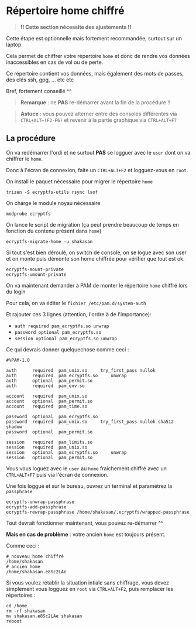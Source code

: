 # Répertoire home chiffré

> **!! Cette section nécessite des ajustements !!**

Cette étape est optionnelle mais fortement recommandée, surtout sur un laptop.

Cela permet de chiffrer votre répertoire `home` et donc de rendre vos données inaccessibles en cas de vol ou de perte.

Ce répertoire contient vos données, mais également des mots de passes, des clés ssh, gpg, ... etc etc

Bref, fortement conseillé ^^

> **Remarque** : ne **PAS** re-démarrer avant la fin de la procédure !!

> **Astuce** : vous pouvez alterner entre des consoles différentes via `CTRL+ALT+(F2-F6)` et revenir à la partie graphique via `CTRL+ALT+F7`



## La procédure

On va redémarrer l'ordi et ne surtout **PAS** se logguer avec le `user` dont on va chiffrer le `home`.

Donc à l'écran de connexion, faite un `CTRL+ALT+F2` et logguez-vous en `root`.

On install le paquet nécessaire pour migrer le répertoire `home`

```shell
trizen -S ecryptfs-utils rsync lsof
```

On charge le module noyau nécessaire

```shell
modprobe ecryptfs
```

On lance le script de migration (ça peut prendre beaucoup de temps en fonction du contenu présent dans `home`)

```shell
ecryptfs-migrate-home -u shakasan
```

Si tout s'est bien déroulé, on switch de console, on se logue avec son user et on monte puis démonte son home chiffrée pour vérifier que tout est ok.

```shell
ecryptfs-mount-private
ecryptfs-umount-private
```

On va maintenant demander à PAM de monter le répertoire `home` chiffré lors du login

Pour cela, on va éditer le `fichier /etc/pam.d/system-auth`

Et rajouter ces 3 lignes (attention, l'ordre à de l'importance):

- `auth required pam_ecryptfs.so unwrap`
- `password optional pam_ecryptfs.so`
- `session optional pam_ecryptfs.so unwrap`

Ce qui devrais donner quelquechose comme ceci :

```shell
#%PAM-1.0

auth      required  pam_unix.so     try_first_pass nullok
auth      required  pam_ecryptfs.so     unwrap
auth      optional  pam_permit.so
auth      required  pam_env.so

account   required  pam_unix.so
account   optional  pam_permit.so
account   required  pam_time.so

password  optional  pam_ecryptfs.so
password  required  pam_unix.so     try_first_pass nullok sha512 shadow
password  optional  pam_permit.so

session   required  pam_limits.so
session   required  pam_unix.so
session   optional  pam_ecryptfs.so     unwrap
session   optional  pam_permit.so
```

Vous vous loguez avec le `user` au `home` fraichement chiffré avec un `CTRL+ALT+F7` puis via l'écran de connexion.

Une fois loggué et sur le bureau, ouvrez un terminal et paramétrez la `passphrase`

```shell
ecryptfs-unwrap-passphrase
ecryptfs-add-passphrase
ecryptfs-rewrap-passphrase /home/shakasan/.ecryptfs/wrapped-passphrase
```

Tout devrait fonctionner maintenant, vous pouvez re-démarrer ^^

**Mais en cas de problème** : votre ancien `home` est toujours présent.

Comme ceci :

```shell
# nouveau home chiffré
/home/shakasan
# ancien home
/home/shakasan.e8Sc2LAe
```

Si vous voulez rétablir la situation intiale sans chiffrage, vous devez simplement vous logguez en `root` via `CTRL+ALT+F2`, puis remplacer les répertoires :

```shell
cd /home
rm -rf shakasan
mv shakasan.e8Sc2LAe shakasan
reboot
```